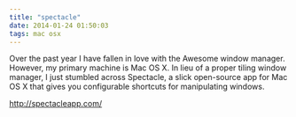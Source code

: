 ```yaml
---
title: "spectacle"
date: 2014-01-24 01:50:03
tags: mac osx
---
```


<p>
Over the past year I have fallen in love with the Awesome window manager. However, my primary machine is Mac OS X. In lieu of a proper tiling window manager, I just stumbled across Spectacle, a slick  open-source app for Mac OS X that gives you configurable shortcuts for manipulating windows.
</p>

<p>
<a href="http://spectacleapp.com/">http://spectacleapp.com/</a>
</p>
